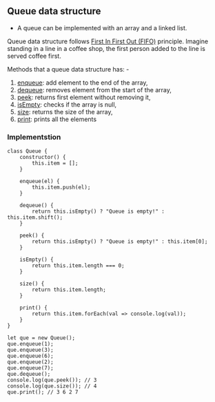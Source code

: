 ## Queue data structure

- A queue can be implemented with an array and a linked list.

Queue data structure follows <u>First In First Out (FIFO)</u> principle. Imagine standing in a line in a coffee shop, the first person added to the line is served coffee first.

Methods that a queue data structure has: -

1. <u>enqueue</u>: add element to the end of the array,
2. <u>dequeue</u>: removes element from the start of the array,
3. <u>peek</u>: returns first element without removing it,
4. <u>isEmpty</u>: checks if the array is null,
5. <u>size</u>: returns the size of the array,
6. <u>print</u>: prints all the elements

### Implementstion

```
class Queue {
    constructor() {
        this.item = [];
    }

    enqueue(el) {
        this.item.push(el);
    }

    dequeue() {
        return this.isEmpty() ? "Queue is empty!" :  this.item.shift();
    }

    peek() {
        return this.isEmpty() ? "Queue is empty!" : this.item[0];
    }

    isEmpty() {
        return this.item.length === 0;
    }

    size() {
        return this.item.length;
    }

    print() {
        return this.item.forEach(val => console.log(val));
    }
}

let que = new Queue();
que.enqueue(1);
que.enqueue(3);
que.enqueue(6);
que.enqueue(2);
que.enqueue(7);
que.dequeue();
console.log(que.peek()); // 3
console.log(que.size()); // 4
que.print(); // 3 6 2 7
```
